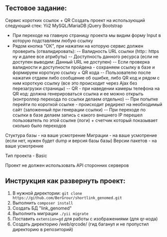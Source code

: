 Тестовое задание:
----------------------------------------
Сервис коротких ссылок + QR
Создать проект на использующий следующий стек: 
    Yii2
    MySQL/MariaDB
    jQuery
    Bootstrap
    
    
  - При переходе на главную страницу проекта мы видим форму Input в которую подставляем любую ссылку
  - Рядом кнопка "ОК", при нажатии на которую сервис должен проверить (отвалидировать):
   -- Валидность URL ссылки (http:: https ну и далее все атрибуты)
   -- Доступность данного ресурса (если не доступен выводим: Данный URL не доступен)
   -- Если проверка валидности и доступности пройдена - сохраняем ссылку в базе и формируем короткую ссылку + QR кода
   -- Пользователю после нажатия отдаем либо сообщение об ошибке, либо QR код и рядом с ним короткую ссылку (все это происходит через Ajax без перезагрузки страницы)
   -- QR - при наведении камеры телефона на QR код: должна генерироваться ссылка и ее можно открыть (контроллер перехода по ссылки делаем отдельно)
   -- При попытке перейти по короткой ссылке - происходит редирект на необходимый сайт (заложенный при генерации ссылки)
   -- При переходе по ссылки в базе делаем запись с какого внешнего IP перешел пользователь по этой ссылке (логи) + счетчик который показывает сколько было переходов
   
Стуктура базы  - на ваше усмотрение
Миграции       - на ваше усмотрение (если нет, нужен будет dump и версия базы базы)
Версии пакетов - на ваше усмотрение
 
Тип проекта    - Basic
 
Проект не должен использовать API сторонних серверов

Инструкция как развернуть проект:
----------------------------------------

1. В нужной директории: `git clone https://github.com/BerGrour/shortlink_genomed.git`
2. Выполнить `composer install`
3. Создать БД "link_genomed"
4. Выполнить миграции `./yii migrate`
5. Поставить `extension=gd` для работы с изображениями (для qr-кода)
6. Создать директорию /web/qrcode/ (гид баганул и не пропустил директорию в репозиторий)

